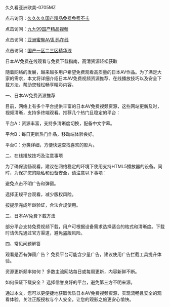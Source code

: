 
久久看亚洲欧美-0705MZ


点击访问：<a href="https://rtj-3zo.pages.dev/">久久久久国产精品免费免费不卡</a>

点击访问：<a href="https://tfda.pages.dev/">九九99国产精品视频</a>

点击访问：<a href="https://gfd-5xg.pages.dev/">亚洲蜜臀AV乱码在线</a>

点击访问：<a href="https://fdhf-454.pages.dev/">国产一区二三区精华液</a>




日本AV免费在线观看与免费下载指南，高清资源轻松获取

随着网络的发展，越来越多用户希望免费观看高质量的日本AV作品。为了满足大家的需求，本文将详细介绍日本AV免费视频资源推荐、在线播放技巧以及安全下载方法，帮助您轻松畅享精彩内容。

一、日本AV免费资源推荐

目前，网络上有多个平台提供丰富的日本AV免费视频资源，这些网站更新及时，视频清晰，支持多终端观看。推荐几个热门且稳定的平台：

平台A：资源丰富，支持多清晰度切换，配备中文字幕。

平台B：每日更新热门作品，移动端体验良好。

平台C：分类详细，方便快速查找喜欢的影片。

二、在线播放技巧及注意事项

为了确保流畅观看，建议在网络稳定的环境下使用支持HTML5播放器的设备。同时，为保护您的隐私和设备安全，请注意以下事项：

避免点击不明广告和弹窗。

选择正规平台观看，减少版权风险。

按提示完成年龄验证，合法合规使用。

三、日本AV免费下载方法

部分平台支持免费视频下载，用户可根据设备需求选择适合的格式和清晰度。下载时请优先通过官方渠道，避免盗版风险。

四、常见问题解答

观看是否有弹窗广告？ 免费平台可能含少量广告，建议使用广告拦截工具提升体验。

资源更新频率如何？ 多数主流网站每日或每周更新，内容新鲜不断。

如何保证下载安全？ 选择信誉良好的平台，避免第三方不明来源。

通过本文，您可以更便捷地获取优质日本AV免费视频资源，实现流畅且安全的观看体验。关注正版授权与个人安全，让您的观影之旅更安心愉快。








<span style="display:none;">[Canonical link](  ）</span>
